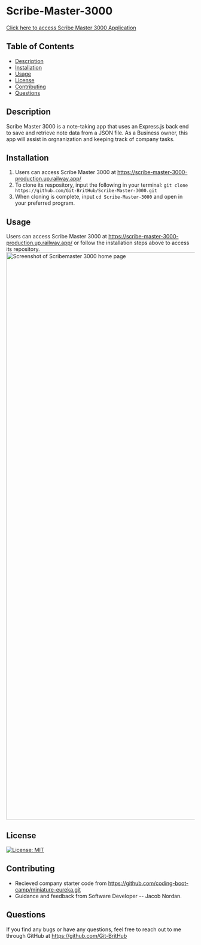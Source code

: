 # Scribe-Master-3000
[Click here to access Scribe Master 3000 Application](https://scribe-master-3000-production.up.railway.app/)

## Table of Contents
* [Description](#description)
* [Installation](#installation)
* [Usage](#usage)
* [License](#license)
* [Contributing](#contributing)
* [Questions](#questions)

## Description
Scribe Master 3000 is a note-taking app that uses an Express.js back end to save and retrieve note data from a JSON file. As a Business owner, this app will assist in orgnanization and keeping track of company tasks.

## Installation
1. Users can access Scribe Master 3000 at https://scribe-master-3000-production.up.railway.app/
1. To clone its respository, input the following in your terminal: `git clone https://github.com/Git-BritHub/Scribe-Master-3000.git`
2. When cloning is complete, input `cd Scribe-Master-3000` and open in your preferred program.

## Usage
Users can access Scribe Master 3000 at https://scribe-master-3000-production.up.railway.app/ or follow the installation steps above to access its repository.
<img width="1512" alt="Screenshot of Scribemaster 3000 home page" src="https://github.com/Git-BritHub/Scribe-Master-3000/assets/130286884/cdea6088-87a6-4658-a09d-cec76ad55417">

## License
[![License: MIT](https://img.shields.io/badge/License-MIT-aqua.svg)](https://opensource.org/licenses/MIT)

## Contributing
* Recieved company starter code from https://github.com/coding-boot-camp/miniature-eureka.git
* Guidance and feedback from Software Developer -- Jacob Nordan.

## Questions
If you find any bugs or have any questions, feel free to reach out to me through GitHub at https://github.com/Git-BritHub 
